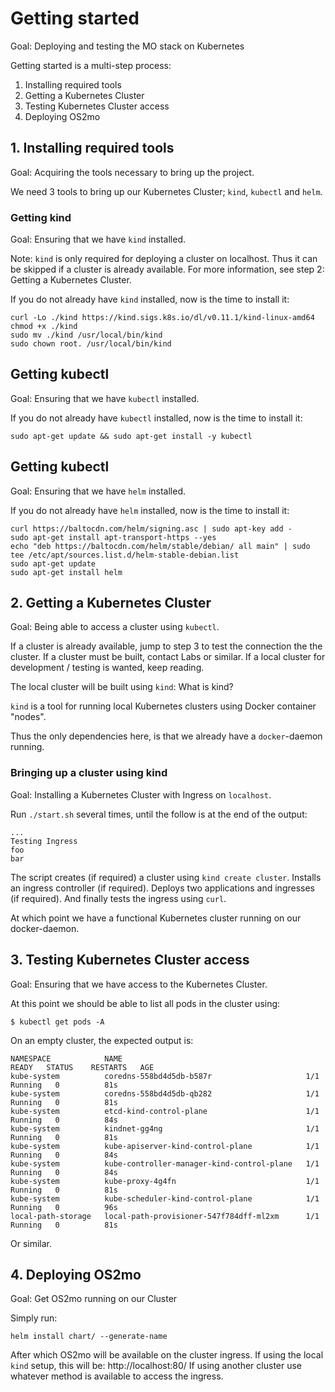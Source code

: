 <!--
SPDX-FileCopyrightText: Magenta ApS

SPDX-License-Identifier: MPL-2.0
-->

# Getting started
Goal: Deploying and testing the MO stack on Kubernetes

Getting started is a multi-step process:
1. Installing required tools
2. Getting a Kubernetes Cluster
3. Testing Kubernetes Cluster access
4. Deploying OS2mo

## 1. Installing required tools
Goal: Acquiring the tools necessary to bring up the project.

We need 3 tools to bring up our Kubernetes Cluster; `kind`, `kubectl` and `helm`.

### Getting kind
Goal: Ensuring that we have `kind` installed.

Note: `kind` is only required for deploying a cluster on localhost.
      Thus it can be skipped if a cluster is already available.
      For more information, see step 2: Getting a Kubernetes Cluster.

If you do not already have `kind` installed, now is the time to install it:
```
curl -Lo ./kind https://kind.sigs.k8s.io/dl/v0.11.1/kind-linux-amd64
chmod +x ./kind
sudo mv ./kind /usr/local/bin/kind
sudo chown root. /usr/local/bin/kind
```

## Getting kubectl
Goal: Ensuring that we have `kubectl` installed.

If you do not already have `kubectl` installed, now is the time to install it:
```
sudo apt-get update && sudo apt-get install -y kubectl
```

## Getting kubectl
Goal: Ensuring that we have `helm` installed.

If you do not already have `helm` installed, now is the time to install it:
```
curl https://baltocdn.com/helm/signing.asc | sudo apt-key add -
sudo apt-get install apt-transport-https --yes
echo "deb https://baltocdn.com/helm/stable/debian/ all main" | sudo tee /etc/apt/sources.list.d/helm-stable-debian.list
sudo apt-get update
sudo apt-get install helm
```

## 2. Getting a Kubernetes Cluster
Goal: Being able to access a cluster using `kubectl`.

If a cluster is already available, jump to step 3 to test the connection the the cluster.
If a cluster must be built, contact Labs or similar.
If a local cluster for development / testing is wanted, keep reading.

The local cluster will be built using `kind`: What is kind?

`kind` is a tool for running local Kubernetes clusters using Docker container "nodes".

Thus the only dependencies here, is that we already have a `docker`-daemon running.

### Bringing up a cluster using kind
Goal: Installing a Kubernetes Cluster with Ingress on `localhost`.

Run `./start.sh` several times, until the follow is at the end of the output:
```
...
Testing Ingress
foo
bar
```
The script creates (if required) a cluster using `kind create cluster`.
Installs an ingress controller (if required).
Deploys two applications and ingresses (if required).
And finally tests the ingress using `curl`.

At which point we have a functional Kubernetes cluster running on our docker-daemon.

## 3. Testing Kubernetes Cluster access
Goal: Ensuring that we have access to the Kubernetes Cluster.

At this point we should be able to list all pods in the cluster using:
```
$ kubectl get pods -A
```
On an empty cluster, the expected output is:
```
NAMESPACE            NAME                                         READY   STATUS    RESTARTS   AGE
kube-system          coredns-558bd4d5db-b587r                     1/1     Running   0          81s
kube-system          coredns-558bd4d5db-qb282                     1/1     Running   0          81s
kube-system          etcd-kind-control-plane                      1/1     Running   0          84s
kube-system          kindnet-gg4ng                                1/1     Running   0          81s
kube-system          kube-apiserver-kind-control-plane            1/1     Running   0          84s
kube-system          kube-controller-manager-kind-control-plane   1/1     Running   0          84s
kube-system          kube-proxy-4g4fn                             1/1     Running   0          81s
kube-system          kube-scheduler-kind-control-plane            1/1     Running   0          96s
local-path-storage   local-path-provisioner-547f784dff-ml2xm      1/1     Running   0          81s
```
Or similar.

## 4. Deploying OS2mo
Goal: Get OS2mo running on our Cluster

Simply run:
```
helm install chart/ --generate-name
```
After which OS2mo will be available on the cluster ingress.
If using the local `kind` setup, this will be: http://localhost:80/
If using another cluster use whatever method is available to access the ingress.

